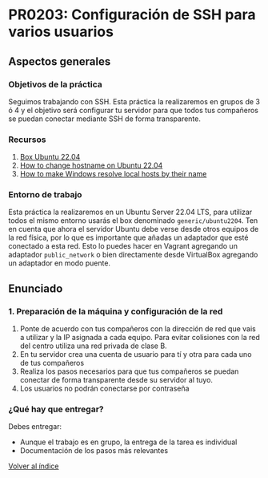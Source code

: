 # PR0203: Configuración de SSH para varios usuarios

## Aspectos generales

### Objetivos de la práctica

Seguimos trabajando con SSH. Esta práctica la realizaremos en grupos de 3 ó 4 y el objetivo será configurar tu servidor para que todos tus compañeros se puedan conectar mediante SSH de forma transparente.


### Recursos

1. [Box Ubuntu 22.04](https://app.vagrantup.com/generic/boxes/ubuntu2204)
2. [How to change hostname on Ubuntu 22.04](https://linuxize.com/post/how-to-change-hostname-on-ubuntu-22-04/)
3. [How to make Windows resolve local hosts by their name](https://superuser.com/questions/1182917/how-to-make-windows-resolve-local-hosts-by-their-name)


### Entorno de trabajo

Esta práctica la realizaremos en un Ubuntu Server 22.04 LTS, para utilizar todos el mismo entorno usarás el box denominado `generic/ubuntu2204`. Ten en cuenta que ahora el servidor Ubuntu debe verse desde otros equipos de la red física, por lo que es importante que añadas un adaptador que esté conectado a esta red. Esto lo puedes hacer en Vagrant agregando un adaptador `public_network` o bien directamente desde VirtualBox agregando un adaptador en modo puente.


## Enunciado

### 1. Preparación de la máquina y configuración de la red


1. Ponte de acuerdo con tus compañeros con la dirección de red que vais a utilizar y la IP asignada a cada equipo. Para evitar colisiones con la red del centro utiliza una red privada de clase B.
2. En tu servidor crea una cuenta de usuario para tí y otra para cada uno de tus compañeros
3. Realiza los pasos necesarios para que tus compañeros se puedan conectar de forma transparente desde su servidor al tuyo.
4. Los usuarios no podrán conectarse por contraseña


### ¿Qué hay que entregar?

Debes entregar:

- Aunque el trabajo es en grupo, la entrega de la tarea es individual
- Documentación de los pasos más relevantes



[Volver al índice](../index.html)